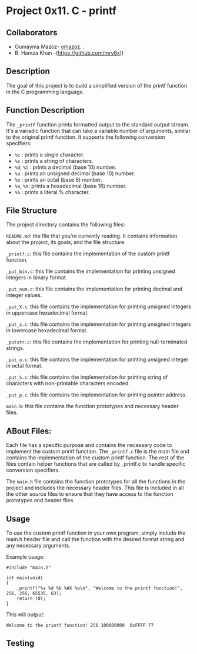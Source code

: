 # Project 0x11. C - printf


## Collaborators
- Oumayma Mazoz-  [omazoz](https://github.com/omazoz).
.
- B. Hamza Khan -(https://github.com/mrv8x))

## Description
The goal of this project is to build a simplified version of the printf function in the C programming language.

## Function Description
The `_printf` function prints formatted output to the standard output stream. It's a variadic function that can take a variable number of arguments, similar to the original printf function. It supports the following conversion specifiers:

- `%c` : prints a single character.
- `%s` : prints a string of characters.
- `%d`, `%i` : prints a decimal (base 10) number.
- `%u` : prints an unsigned decimal (base 10) number.
- `%o` : prints an octal (base 8) number.
- `%x`, `%X`: prints a hexadecimal (base 16) number.
- `%%` : prints a literal % character.

## File Structure
The project directory contains the following files:

`README.md`: the file that you're currently reading. It contains information about the project, its goals, and the file structure.

`_printf.c`: this file contains the implementation of the custom printf function.

`_put_bin.c`: this file contains the implementation for printing unsigned integers in binary format.


`_put_num.c`: this file contains the implementation for printing decimal and integer values.

`_put_X.c`: this file contains the implementation for printing unsigned integers in uppercase hexadecimal format.

`_put_x.c`: this file contains the implementation for printing unsigned integers in lowercase hexadecimal format.

`_putstr.c`: this file contains the implementation for printing null-terminated strings.

`_put_o.c`: this file contains the implementation for printing unsigned integer in octal format.

`_put_S.c`: this file contains the implementation for printing string of characters with non-printable characters encoded.

`_put_p.c`: this file contains the implementation for printing pointer address.

`main.h`: this file contains the function prototypes and necessary header files.

## ABout Files: 
Each file has a specific purpose and contains the necessary code to implement the custom printf function. The `_printf.c` file is the main file and contains the implementation of the custom printf function. The rest of the files contain helper functions that are called by _printf.c to handle specific conversion specifiers.

The `main.h` file contains the function prototypes for all the functions in the project and includes the necessary header files. This file is included in all the other source files to ensure that they have access to the function prototypes and header files.

## Usage

To use the custom printf function in your own program, simply include the main.h header file and call the function with the desired format string and any necessary arguments.

Example usage:
```
#include "main.h"

int main(void)
{
    _printf("%s %d %b %#X %o\n", "Welcome to the printf function!", 256, 256, 65535, 63);
    return (0);
}
```
This will output:
```
Welcome to the printf function! 256 100000000  0xFFFF 77

```
## Testing

